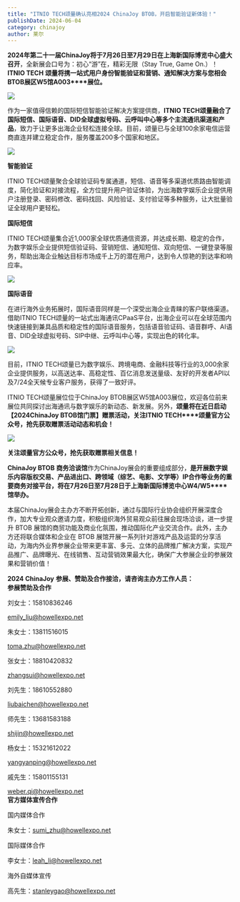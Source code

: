 ```yaml
---
title: "ITNIO TECH颂量确认亮相2024 ChinaJoy BTOB，开启智能验证新体验！"
publishDate: 2024-06-04
category: chinajoy
author: 莱尔
---
```


**2024****年第二十一届ChinaJoy****将于7****月26****日至7****月29****日在上海新国际博览中心盛大召开**，全新展会口号为：初心“游”在，精彩无限（Stay True, Game On.）！**ITNIO TECH** **颂量将携一站式用户身份智能验证和营销、通知解决方案与您相会BTOB****展区W5****馆A003****展位。**

![](https://ec-net-1251389766.cos.ap-shanghai.myqcloud.com/wp-content/uploads/2024/06/20240604215433398.png)

作为一家值得信赖的国际短信智能验证解决方案提供商，**ITNIO TECH****颂量融合了国际短信、国际语音、DID****全球虚拟号码、云呼叫中心等多个主流通讯渠道和产品**，致力于让更多出海企业轻松连接全球。目前，颂量已与全球100余家电信运营商直连并建立稳定合作，服务覆盖200多个国家和地区。

![](https://ec-net-1251389766.cos.ap-shanghai.myqcloud.com/wp-content/uploads/2024/06/20240604215435219-1024x768.jpg)

**智能验证**

ITNIO TECH颂量聚合全球验证码专属通道，短信、语音等多渠道优质路由智能调度，简化验证和对接流程，全方位提升用户验证体验，为出海数字娱乐企业提供用户注册登录、密码修改、密码找回、风险验证、支付验证等多种服务，让大批量验证全球用户更轻松。

**国际短信**

ITNIO TECH颂量集合近1,000家全球优质通信资源，并达成长期、稳定的合作，为数字娱乐企业提供短信验证码、营销短信、通知短信、双向短信、一键登录等服务，帮助出海企业触达目标市场成千上万的潜在用户，达到令人惊艳的到达率和响应率。

![](https://ec-net-1251389766.cos.ap-shanghai.myqcloud.com/wp-content/uploads/2024/06/20240604215437683-1024x768.jpg)

**国际语音**

在进行海外业务拓展时，国际语音同样是一个深受出海企业青睐的客户联络渠道。借助ITNIO TECH颂量的一站式出海通讯CPaaS平台，出海企业可以在全球范围内快速链接到兼具品质和稳定性的国际语音服务，包括语音验证码、语音群呼、AI语音、DID全球虚拟号码、SIP中继、云呼叫中心等，实现出色的转化率。

![](https://ec-net-1251389766.cos.ap-shanghai.myqcloud.com/wp-content/uploads/2024/06/20240604215439305-1024x768.jpg)

目前，ITNIO TECH颂量已为数字娱乐、跨境电商、金融科技等行业的3,000余家企业提供服务，以高送达率、高稳定性、百亿消息发送量级、友好的开发者API以及7/24全天候专业客户服务，获得了一致好评。

ITNIO TECH颂量展位位于ChinaJoy BTOB展区W5馆A003展位，欢迎各位前来展位共同探讨出海通讯与数字娱乐的新动态、新发展。另外，**颂量将在近日启动【****2024ChinaJoy BTOB****馆门票】赠票活动，关注ITNIO TECH****颂量官方公众号，抢先获取赠票活动动态和机会！**

![](https://ec-net-1251389766.cos.ap-shanghai.myqcloud.com/wp-content/uploads/2024/06/20240604215440531.png)

**关注颂量官方公众号，抢先获取赠票相关信息！**

**ChinaJoy BTOB** **商务洽谈馆**作为ChinaJoy展会的重要组成部分，**是开展数字娱乐内容版权交易、产品进出口、跨领域（综艺、电影、文学等）****IP****合作等业务的重要商务对接平台，将在7****月26****日至7****月28****日于上海新国际博览中心W4/W5****馆举办。**

本届ChinaJoy展会主办方不断开拓创新，通过与国际行业协会组织开展深度合作，加大专业观众邀请力度，积极组织海外贸易观众前往展会现场洽谈，进一步提升 BTOB 展馆的商贸功能及商业化氛围，推动国际化产业交流合作。此外，主办方还将联合媒体和企业在 BTOB 展馆开展一系列针对游戏产品及运营的分享活动，为海内外业界参展企业带来更丰富、多元、立体的品牌推广解决方案，实现产品推广、品牌曝光、在线销售、互动营销效果最大化，确保广大参展企业的参展效果和营销价值！

**2024 ChinaJoy** **参展、赞助及合作接洽，请咨询主办方工作人员：**  
**参展赞助及合作**

刘女士：15810836246

[emily\_liu@howellexpo.net](mailto:emily_liu@howellexpo.net)

朱女士：13811516015

toma.zhu@howellexpo.net

张女士：18810420832

zhangsui@howellexpo.net

刘先生：18610552880

liubaichen@howellexpo.net

师先生：13681583188

shijin@howellexpo.net

杨女士：15321612022

yangyanping@howellexpo.net

戚先生：15801155131

weber.qi@howellexpo.net  
**官方媒体宣传合作**

国内媒体合作

朱女士：[sumi\_zhu@howellexpo.net](mailto:sumi_zhu@howellexpo.net)

国际媒体合作

李女士：[leah\_li@howellexpo.net](mailto:leah_li@howellexpo.net)

海外自媒体宣传

高先生：stanleygao@howellexpo.net
